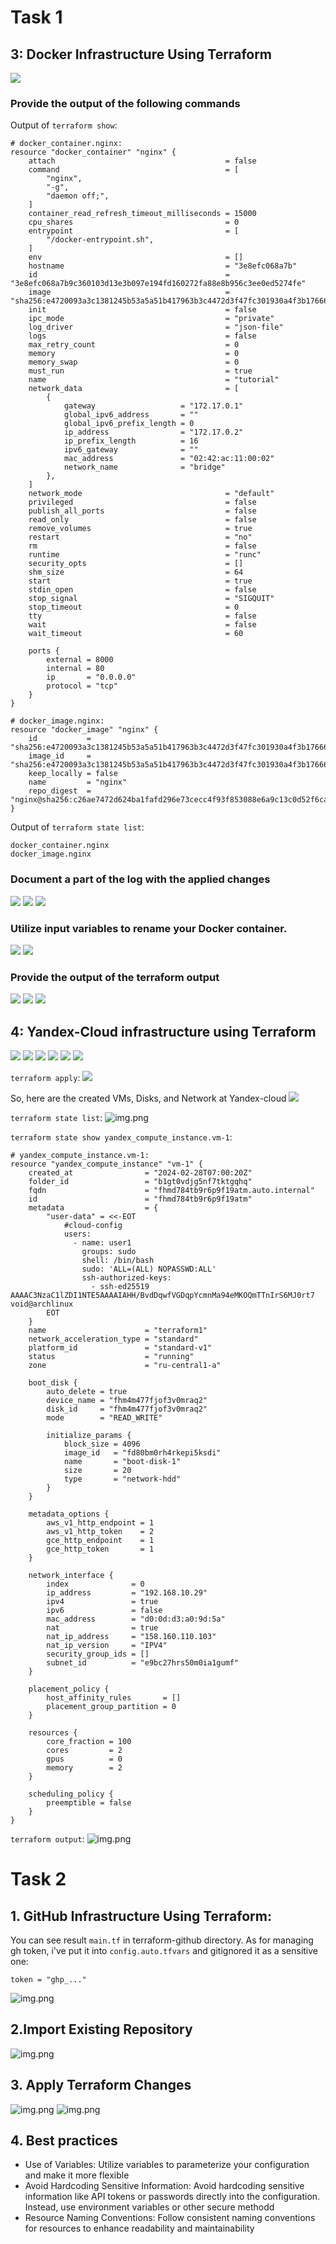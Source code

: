
# Task 1

## 3: Docker Infrastructure Using Terraform

![](.png/2.png)

### Provide the output of the following commands

Output of `terraform show`:

```
# docker_container.nginx:
resource "docker_container" "nginx" {
    attach                                      = false
    command                                     = [
        "nginx",
        "-g",
        "daemon off;",
    ]
    container_read_refresh_timeout_milliseconds = 15000
    cpu_shares                                  = 0
    entrypoint                                  = [
        "/docker-entrypoint.sh",
    ]
    env                                         = []
    hostname                                    = "3e8efc068a7b"
    id                                          = "3e8efc068a7b9c360103d13e3b097e194fd160272fa88e8b956c3ee0ed5274fe"
    image                                       = "sha256:e4720093a3c1381245b53a5a51b417963b3c4472d3f47fc301930a4f3b17666a"
    init                                        = false
    ipc_mode                                    = "private"
    log_driver                                  = "json-file"
    logs                                        = false
    max_retry_count                             = 0
    memory                                      = 0
    memory_swap                                 = 0
    must_run                                    = true
    name                                        = "tutorial"
    network_data                                = [
        {
            gateway                   = "172.17.0.1"
            global_ipv6_address       = ""
            global_ipv6_prefix_length = 0
            ip_address                = "172.17.0.2"
            ip_prefix_length          = 16
            ipv6_gateway              = ""
            mac_address               = "02:42:ac:11:00:02"
            network_name              = "bridge"
        },
    ]
    network_mode                                = "default"
    privileged                                  = false
    publish_all_ports                           = false
    read_only                                   = false
    remove_volumes                              = true
    restart                                     = "no"
    rm                                          = false
    runtime                                     = "runc"
    security_opts                               = []
    shm_size                                    = 64
    start                                       = true
    stdin_open                                  = false
    stop_signal                                 = "SIGQUIT"
    stop_timeout                                = 0
    tty                                         = false
    wait                                        = false
    wait_timeout                                = 60

    ports {
        external = 8000
        internal = 80
        ip       = "0.0.0.0"
        protocol = "tcp"
    }
}

# docker_image.nginx:
resource "docker_image" "nginx" {
    id           = "sha256:e4720093a3c1381245b53a5a51b417963b3c4472d3f47fc301930a4f3b17666anginx"
    image_id     = "sha256:e4720093a3c1381245b53a5a51b417963b3c4472d3f47fc301930a4f3b17666a"
    keep_locally = false
    name         = "nginx"
    repo_digest  = "nginx@sha256:c26ae7472d624ba1fafd296e73cecc4f93f853088e6a9c13c0d52f6ca5865107"
}
```

Output of `terraform state list`:
```
docker_container.nginx
docker_image.nginx
```


### Document a part of the log with the applied changes

![](.png/3.png)
![](.png/4.png)
![](.png/5.png)

### Utilize input variables to rename your Docker container.

![](.png/6.png)
![](.png/7.png)


### Provide the output of the terraform output

![](.png/10.png)
![](.png/8.png)
![](.png/9.png)


## 4: Yandex-Cloud infrastructure using Terraform

![](.png/11.png)
![](.png/12.png)
![](.png/13.png)
![](.png/14.png)
![](.png/15.png)
![](.png/16.png)

`terraform apply`:
![](.png/17.png)

So, here are the created VMs, Disks, and Network at Yandex-cloud
![](.png/18.png)

`terraform state list`:
![img.png](.png/19.png)

`terraform state show yandex_compute_instance.vm-1`:

```
# yandex_compute_instance.vm-1:
resource "yandex_compute_instance" "vm-1" {
    created_at                = "2024-02-28T07:00:20Z"
    folder_id                 = "b1gt0vdjg5nf7tktgqhq"
    fqdn                      = "fhmd784tb9r6p9f19atm.auto.internal"
    id                        = "fhmd784tb9r6p9f19atm"
    metadata                  = {
        "user-data" = <<-EOT
            #cloud-config
            users:
              - name: user1
                groups: sudo
                shell: /bin/bash
                sudo: 'ALL=(ALL) NOPASSWD:ALL'
                ssh-authorized-keys:
                  - ssh-ed25519 AAAAC3NzaC1lZDI1NTE5AAAAIAHH/BvdDqwfVGDqpYcmnMa94eMKOQmTTnIrS6MJ0rt7 void@archlinux
        EOT
    }
    name                      = "terraform1"
    network_acceleration_type = "standard"
    platform_id               = "standard-v1"
    status                    = "running"
    zone                      = "ru-central1-a"

    boot_disk {
        auto_delete = true
        device_name = "fhm4m477fjof3v0mraq2"
        disk_id     = "fhm4m477fjof3v0mraq2"
        mode        = "READ_WRITE"

        initialize_params {
            block_size = 4096
            image_id   = "fd80bm0rh4rkepi5ksdi"
            name       = "boot-disk-1"
            size       = 20
            type       = "network-hdd"
        }
    }

    metadata_options {
        aws_v1_http_endpoint = 1
        aws_v1_http_token    = 2
        gce_http_endpoint    = 1
        gce_http_token       = 1
    }

    network_interface {
        index              = 0
        ip_address         = "192.168.10.29"
        ipv4               = true
        ipv6               = false
        mac_address        = "d0:0d:d3:a0:9d:5a"
        nat                = true
        nat_ip_address     = "158.160.110.103"
        nat_ip_version     = "IPV4"
        security_group_ids = []
        subnet_id          = "e9bc27hrs50m0ia1gumf"
    }

    placement_policy {
        host_affinity_rules       = []
        placement_group_partition = 0
    }

    resources {
        core_fraction = 100
        cores         = 2
        gpus          = 0
        memory        = 2
    }

    scheduling_policy {
        preemptible = false
    }
}
```

`terraform output`:
![img.png](.png/20.png)

# Task 2

## 1. GitHub Infrastructure Using Terraform:

You can see result `main.tf` in terraform-github directory.
As for managing gh token, i've put it into `config.auto.tfvars` and gitignored it as a sensitive one:
```
token = "ghp_..."
```

![img.png](.png/23.png)

## 2.Import Existing Repository

![img.png](.png/24.png)


## 3. Apply Terraform Changes
![img.png](.png/25.png)
![img.png](.png/26.png)

## 4. Best practices

- Use of Variables: Utilize variables to parameterize your configuration and make it more flexible
- Avoid Hardcoding Sensitive Information: Avoid hardcoding sensitive information like API tokens or passwords directly into the configuration. Instead, use environment variables or other secure methodd
- Resource Naming Conventions: Follow consistent naming conventions for resources to enhance readability and maintainability
